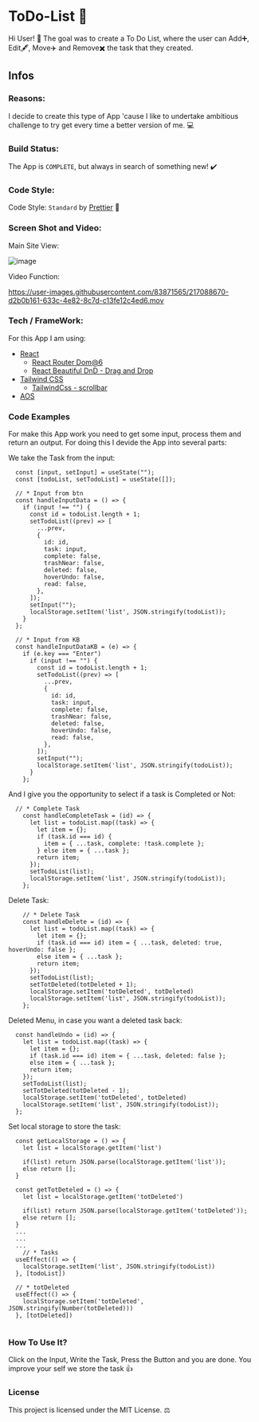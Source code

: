 # ToDo-List :bookmark_tabs:

Hi User! :wave: The goal was to create a To Do List, where the user can Add:heavy_plus_sign:, Edit:fountain_pen:, Move:airplane: and Remove:heavy_multiplication_x: the task that they created.

## Infos

### Reasons:

I decide to create this type of App 'cause I like to undertake ambitious challenge to try get every time a better version of me. :computer:

### Build Status:

The App is `COMPLETE`, but always in search of something new! :heavy_check_mark:

### Code Style:

Code Style: `Standard` by [Prettier](https://prettier.io/) :confetti_ball:

### Screen Shot and Video:

Main Site View:

![image](https://user-images.githubusercontent.com/83871565/217081282-91555d29-c4b6-46b4-a218-22600dbedb45.png)

Video Function:


https://user-images.githubusercontent.com/83871565/217088670-d2b0b161-633c-4e82-8c7d-c13fe12c4ed6.mov


### Tech / FrameWork:

For this App I am using:

- [React](https://en.reactjs.org/)
  - [React Router Dom@6](https://reactrouter.com/en/main)
  - [React Beautiful DnD - Drag and Drop](https://www.npmjs.com/package/react-beautiful-dnd)
- [Tailwind CSS](https://tailwindcss.com/)
  - [TailwindCss - scrollbar](https://www.npmjs.com/package/tailwind-scrollbar)
- [AOS](https://www.npmjs.com/package/aos)


### Code Examples

For make this App work you need to get some input, process them and return an output. For doing this I devide the App into several parts:

We take the Task from the input:
```
  const [input, setInput] = useState("");
  const [todoList, setTodoList] = useState([]);
  
  // * Input from btn
  const handleInputData = () => {
    if (input !== "") {
      const id = todoList.length + 1;
      setTodoList((prev) => [
        ...prev,
        {
          id: id,
          task: input,
          complete: false,
          trashNear: false,
          deleted: false,
          hoverUndo: false,
          read: false,
        },
      ]);
      setInput("");
      localStorage.setItem('list', JSON.stringify(todoList));
    }
  };
  
  // * Input from KB
  const handleInputDataKB = (e) => {
    if (e.key === "Enter")
      if (input !== "") {
        const id = todoList.length + 1;
        setTodoList((prev) => [
          ...prev,
          {
            id: id,
            task: input,
            complete: false,
            trashNear: false,
            deleted: false,
            hoverUndo: false,
            read: false,
          },
        ]);
        setInput("");
        localStorage.setItem('list', JSON.stringify(todoList));
      }
    };
```

And I give you the opportunity to select if a task is Completed or Not:

```
  // * Complete Task
    const handleCompleteTask = (id) => {
      let list = todoList.map((task) => {
        let item = {};
        if (task.id === id) {
          item = { ...task, complete: !task.complete };
        } else item = { ...task };
        return item;
      });
      setTodoList(list);
      localStorage.setItem('list', JSON.stringify(todoList));
    };
```

Delete Task:

```
    // * Delete Task
    const handleDelete = (id) => {
      let list = todoList.map((task) => {
        let item = {};
        if (task.id === id) item = { ...task, deleted: true, hoverUndo: false };
        else item = { ...task };
        return item;
      });
      setTodoList(list);
      setTotDeleted(totDeleted + 1);
      localStorage.setItem('totDeleted', totDeleted)
      localStorage.setItem('list', JSON.stringify(todoList));
    };
```

Deleted Menu, in case you want a deleted task back:

```
  const handleUndo = (id) => {
    let list = todoList.map((task) => {
      let item = {};
      if (task.id === id) item = { ...task, deleted: false };
      else item = { ...task };
      return item;
    });
    setTodoList(list);
    setTotDeleted(totDeleted - 1);
    localStorage.setItem('totDeleted', totDeleted)
    localStorage.setItem('list', JSON.stringify(todoList));
  };
```

Set local storage to store the task:

```
  const getLocalStorage = () => {
    let list = localStorage.getItem('list')
    
    if(list) return JSON.parse(localStorage.getItem('list'));
    else return [];
  }

  const getTotDeteled = () => {
    let list = localStorage.getItem('totDeleted')

    if(list) return JSON.parse(localStorage.getItem('totDeleted'));
    else return [];
  }
  ...
  ...
  ...
    // * Tasks
  useEffect(() => {
    localStorage.setItem('list', JSON.stringify(todoList))
  }, [todoList])

  // * totDeleted
  useEffect(() => {
    localStorage.setItem('totDeleted', JSON.stringify(Number(totDeleted)))
  }, [totDeleted])
  
```

### How To Use It?

Click on the Input, Write the Task, Press the Button and you are done. You improve your self we store the task :thumbsup:

### License

This project is licensed under the MIT License. :balance_scale:
